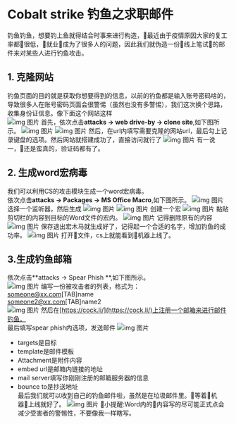 # Cobalt strike 钓鱼之求职邮件
钓鱼钓鱼，想要钓上鱼就得结合时事来进行构造，最近由于疫情原因大家的复工率都很低，就业成为了很多人的问题，因此我们就伪造一份线上笔试的邮件来对某些人进行钓鱼攻击。  
## 1. 克隆网站
钓鱼页面的目的就是获取你想要得到的信息，以前的钓鱼都是输入账号密码啥的，导致很多人在账号密码页面会很警惕（虽然也没有多警惕），我们这次换个思路，收集身份证信息。像下面这个网站这样  
![img 图片](./imgs/Snipaste_2020-07-28_14-24-09.png)
首先，依次点击**attacks -> web drive-by -> clone site**,如下图所示。
![img 图片](./imgs/Snipaste_2020-07-28_17-25-09.png)
![img 图片](./imgs/SS_2020-07-28_19-37-09.png)
然后，在url内填写需要克隆的网站url，最后勾上记录键盘的选项。然后网站就搭建成功了，直接访问就行了
![img 图片](./imgs/SS_2020-07-28_19-41-47.png)
有一说一，还是蛮真的，验证码都有了。

## 2. 生成word宏病毒
我们可以利用CS的攻击模块生成一个word宏病毒。  
依次点击**attacks -> Packages -> MS Office Macro**,如下图所示。
![img 图片](./imgs/SS_2020-07-28_20-24-18.png)
选择一个监听器，然后生成
![img 图片](./imgs/SS_2020-07-28_20-25-18.png)
![img 图片](./imgs/Snipaste_2020-07-28_17-27-49.png)
创建一个宏
![img 图片](./imgs/Snipaste_2020-07-28_15-35-33.png)
黏贴剪切栏的内容到目标的Word文件的宏内。
![img 图片](./imgs/Snipaste_2020-07-28_17-28-35.png)
记得删除原有的内容
![img 图片](./imgs/Snipaste_2020-07-28_20-13-54.png)
保存退出宏木马就生成好了，记得起一个合适的名字，增加钓鱼的成功率。
![img 图片](./imgs/SS_2020-07-28_20-33-34.png)
打开文件，cs上就能看到机器上线了。

## 3.生成钓鱼邮箱
依次点击**attacks -> Spear Phish **,如下图所示。  
![img 图片](./imgs/1.png)
编写一份被攻击者的列表，格式为：  
someone@xx.com[TAB]name   
someone2@xx.com[TAB]name2   
![img 图片](./imgs/userlist.png)
然后在[https://cock.li/](https://cock.li/)上注册一个邮箱来进行邮件钓鱼。  
最后填写spear phish内选项，发送邮件
![img 图片](./imgs/sendmail.png)
- targets是目标
- template是邮件模板
- Attachment是附件内容
- embed url是邮箱内链接的地址
- mail server填写你刚刚注册的邮箱服务器的信息
- bounce to是抄送地址  
最后我们就可以收到自己的钓鱼邮件啦，虽然是在垃圾邮件里。等着机器上线就好了。
![img 图片](./imgs/final.png)
小提醒:Word内的内容写的尽可能正式点会减少受害者的警惕性，不要像我一样瞎写。